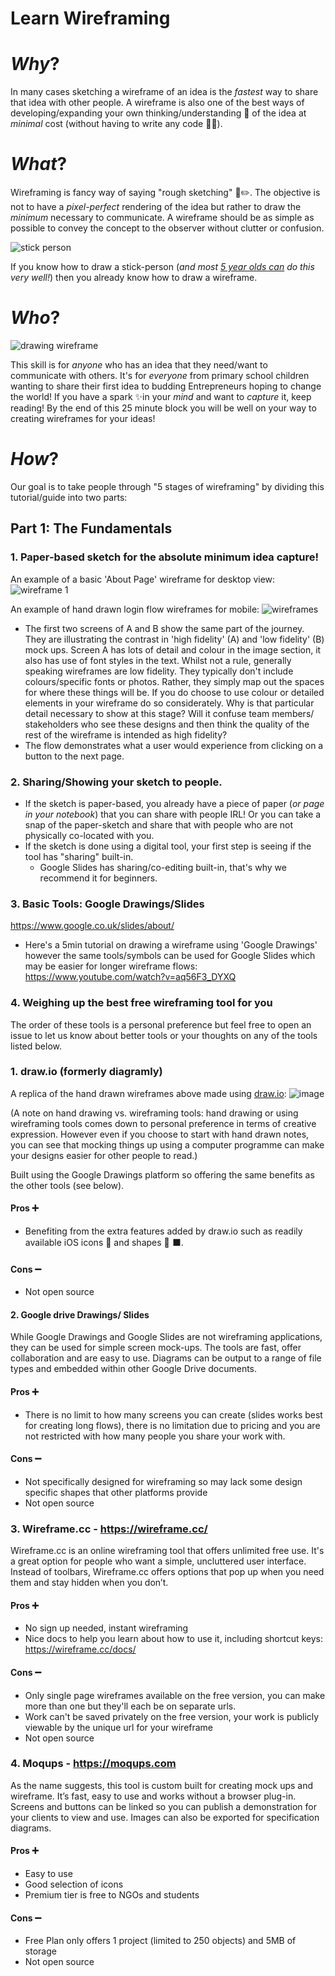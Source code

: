 # Learn Wireframing

# _Why_?

In many cases sketching a wireframe of an idea is the _fastest_ way to share that idea with other people. A wireframe is also one of the best ways of developing/expanding your own thinking/understanding 💭 of the idea at _minimal_ cost (without having to write any code 👩‍💻).

# _What_?

Wireframing is fancy way of saying "rough sketching" 🎨✏️. The objective is not to have a _pixel-perfect_ rendering of the idea but rather to draw the _minimum_ necessary to communicate. A wireframe should be as simple as possible to convey the concept to the observer without clutter or confusion.

![stick person](https://user-images.githubusercontent.com/16775804/52957993-fd51a300-338a-11e9-8400-c678f1657924.jpg)

If you know how to draw a stick-person (_and most [5 year olds can](https://www.zerotothree.org/resources/305-learning-to-write-and-draw) do this very well!_) then you already know how to draw a wireframe.

# _Who_?

![drawing wireframe](https://user-images.githubusercontent.com/16775804/52957675-2160b480-338a-11e9-9af0-eb09b6a9c1b0.jpg)

This skill is for _anyone_ who has an idea that they need/want to communicate with others.
It's for _everyone_ from primary school children wanting to share their first idea to budding Entrepreneurs hoping to change the world! If you have a spark ✨in your _mind_ and want to _capture_ it, keep reading! By the end of this 25 minute block you will be well on your way to creating wireframes for your ideas!


# _How_?

Our goal is to take people through "5 stages of wireframing" by dividing this tutorial/guide into two parts:

## Part 1: The Fundamentals

### 1. Paper-based sketch for the absolute minimum idea capture!

An example of a basic 'About Page' wireframe for desktop view:
![wireframe 1](https://user-images.githubusercontent.com/16775804/52963207-13656080-3397-11e9-843c-6aae15912507.jpg)

An example of hand drawn login flow wireframes for mobile:
![wireframes](https://user-images.githubusercontent.com/16775804/53022045-4f113080-3452-11e9-85a2-07272373c857.jpg)

- The first two screens of A and B show the same part of the journey. They are illustrating the contrast in 'high fidelity' (A) and 'low fidelity' (B) mock ups. Screen A has lots of detail and colour in the image section, it also has use of font styles in the text. Whilst not a rule, generally speaking wireframes are low fidelity. They typically don't include colours/specific fonts or photos. Rather, they simply map out the spaces for where these things will be. If you do choose to use colour or detailed elements in your wireframe do so considerately. Why is that particular detail necessary to show at this stage? Will it confuse team members/ stakeholders who see these designs and then think the quality of the rest of the wireframe is intended as high fidelity?
- The flow demonstrates what a user would experience from clicking on a button to the next page.

### 2. Sharing/Showing your sketch to people.
  + If the sketch is paper-based, you already have a piece of paper (_or page in your notebook_) that you can share with people IRL! Or you can take a snap of the paper-sketch and share that with people who are not physically co-located with you.
  + If the sketch is done using a digital tool, your first step is seeing if the tool has "sharing" built-in.
    + Google Slides has sharing/co-editing built-in, that's why we recommend it for beginners.

### 3. Basic Tools: Google Drawings/Slides
https://www.google.co.uk/slides/about/
+ Here's a 5min tutorial on drawing a wireframe using 'Google Drawings' however the same tools/symbols can be used for Google Slides which may be easier for longer wireframe flows: https://www.youtube.com/watch?v=aq56F3_DYXQ

### 4. Weighing up the best free wireframing tool for you
The order of these tools is a personal preference but feel free to open an issue to let us know about better tools or your thoughts on any of the tools listed below.

### 1. draw.io (formerly diagramly)
A replica of the hand drawn wireframes above made using [draw.io](https://www.draw.io/):
![image](https://user-images.githubusercontent.com/16775804/53032806-7de5d180-3467-11e9-95f6-19bde6a79037.png)

(A note on hand drawing vs. wireframing tools: hand drawing or using wireframing tools comes down to personal preference in terms of creative expression. However even if you choose to start with hand drawn notes, you can see that mocking things up using a computer programme can make your designs easier for other people to read.)

Built using the Google Drawings platform so offering the same benefits as the other tools (see below).

#### Pros ➕
- Benefiting from the extra features added by draw.io such as readily available iOS icons 📱 and shapes 🔴 ⬛️.

#### Cons ➖
- Not open source

#### 2. Google drive Drawings/ Slides
While Google Drawings and Google Slides are not wireframing applications, they can be used for simple screen mock-ups. The tools are fast, offer collaboration and are easy to use. Diagrams can be output to a range of file types and embedded within other Google Drive documents.

#### Pros ➕
- There is no limit to how many screens you can create (slides works best for creating long flows), there is no limitation due to pricing and you are not restricted with how many people you share your work with.

#### Cons ➖
- Not specifically designed for wireframing so may lack some design specific shapes that other platforms provide
- Not open source

### 3. Wireframe.cc - https://wireframe.cc/
Wireframe.cc is an online wireframing tool that offers unlimited free use. It's a great option for people who want a simple, uncluttered user interface. Instead of toolbars, Wireframe.cc offers options that pop up when you need them and stay hidden when you don’t.

#### Pros ➕
- No sign up needed, instant wireframing
- Nice docs to help you learn about how to use it, including shortcut keys: https://wireframe.cc/docs/
#### Cons ➖
- Only single page wireframes available on the free version, you can make more than one but they'll each be on separate urls.
- Work can't be saved privately on the free version, your work is publicly viewable by the unique url for your wireframe
- Not open source

### 4. Moqups - https://moqups.com
As the name suggests, this tool is custom built for creating mock ups and wireframe. It’s fast, easy to use and works without a browser plug-in. Screens and buttons can be linked so you can publish a demonstration for your clients to view and use. Images can also be exported for specification diagrams.

#### Pros ➕
- Easy to use
- Good selection of icons
- Premium tier is free to NGOs and students
#### Cons ➖
- Free Plan only offers 1 project (limited to 250 objects) and 5MB of storage
- Not open source
